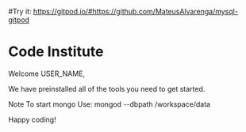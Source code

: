 #Try it: https://gitpod.io/#https://github.com/MateusAlvarenga/mysql-gitpod

# Code Institute

Welcome USER_NAME,

We have preinstalled all of the tools you need to get started.

Note
To start mongo Use: mongod --dbpath /workspace/data

Happy coding!
